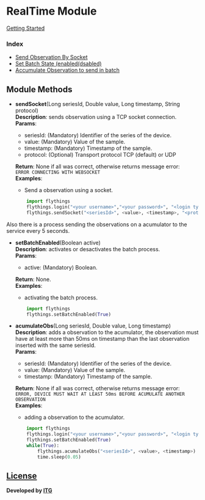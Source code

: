 # RealTime Module 
[Getting Started](https://github.com/flythings/python)

### Index
* [Send Observation By Socket](#send_socket)
* [Set Batch State (enabled(dsabled)](#set_batch)
* [Accumulate Observation to send in batch](#accumulate_obss)

## Module Methods 

- <a name="send_socket"></a>**sendSocket**(Long seriesId, Double value, Long timestamp, String protocol)  
    **Description**: sends observation using a TCP socket connection.  
    **Params**:  
    - seriesId: (Mandatory) Identifier of the series of the device.  
    - value: (Mandatory)  Value of the sample.  
    - timestamp:  (Mandatory) Timestamp of the sample.  
    - protocol: (Optional) Transport protocol TCP (default) or UDP  
    
    **Return**: None if all was correct, otherwise returns message error:  
    ```ERROR CONNECTING WITH WEBSOCKET```  
    **Examples**:    
    * Send a observation using a socket.    
    ```PYTHON
        import flythings
        flythings.login("<your username>","<your password>", "<login type>")
        flythings.sendSocket("<seriesId>", <value>, <timestamp>, "<protocol>")
    ```

Also there is a process sending the observations on a acumulator to the service every 5 seconds.      
    
- <a name="set_batch"></a>**setBatchEnabled**(Boolean active)  
    **Description**: activates or desactivates the batch process.  
    **Params**:  
    - active: (Mandatory) Boolean.  
    
    **Return**: None.  
    **Examples**:    
    * activating the batch process.    
    ```PYTHON
        import flythings
        flythings.setBatchEnabled(True)
    ```    
    
    
- <a name="accumulate_obss"></a>**acumulateObs**(Long seriesId, Double value, Long timestamp)  
    **Description**: adds a observation to the acumulator,
     the observation must have at least more than 50ms on timestamp than the last observation
     inserted with the same seriesId.   
    **Params**:  
    - seriesId: (Mandatory) Identifier of the series of the device.  
    - value: (Mandatory)  Value of the sample.  
    - timestamp:  (Mandatory) Timestamp of the sample.  
    
    **Return**:  None if all was correct, otherwise returns message error:  
    ```ERROR, DEVICE MUST WAIT AT LEAST 50ms BEFORE ACUMULATE ANOTHER OBSERVATION```    
    **Examples**:
    * adding a observation to the acumulator.    
    ```PYTHON
        import flythings
        flythings.login("<your username>","<your password>", "<login type>")
        flythings.setBatchEnabled(True)
        while(True):
            flythings.acumulateObs("<seriesId>", <value>, <timestamp>)
            time.sleep(0.05)
    ```

## [License](LICENSE)
**Developed by [ITG](http://www.itg.es)**
